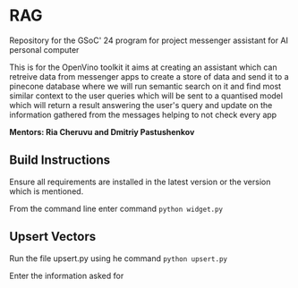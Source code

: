 # RAG
Repository for the GSoC' 24 program for project messenger assistant for AI personal computer


This is for the OpenVino toolkit it aims at creating an assistant which can retreive data from messenger apps to create a store of data and send it to a pinecone database where we will run semantic search on it and find most similar context to the user queries which will be sent to a quantised model which will return a result answering the user's query and update on the information gathered from the messages helping to not check every app

**Mentors: Ria Cheruvu and Dmitriy Pastushenkov**

## Build Instructions

Ensure all requirements are installed in the latest version or the version which is mentioned.

From the command line enter command `python widget.py`

## Upsert Vectors
Run the file upsert.py using he command `python upsert.py`

Enter the information asked for

